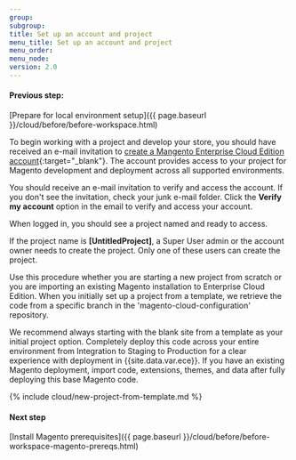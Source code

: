 ```yaml
---
group:
subgroup:
title: Set up an account and project
menu_title: Set up an account and project
menu_order:
menu_node:
version: 2.0
---
```


<!-- This file isn't linked to the main TOC -->

#### Previous step:
[Prepare for local environment setup]({{ page.baseurl }}/cloud/before/before-workspace.html)

To begin working with a project and develop your store, you should have received an e-mail invitation to [create a Mangento Enterprise Cloud Edition account](https://accounts.magento.cloud){:target="\_blank"}. The account provides access to your project for Magento development and deployment across all supported environments.

You should receive an e-mail invitation to verify and access the account. If you don't see the invitation, check your junk e-mail folder. Click the **Verify my account** option in the email to verify and access your account.

When logged in, you should see a project named and ready to access.

If the project name is **[UntitledProject]**, a Super User admin or the account owner needs to create the project. Only one of these users can create the project.

Use this procedure whether you are starting a new project from scratch or you are importing an existing Magento installation to Enterprise Cloud Edition. When you initially set up a project from a template, we retrieve the code from a specific branch in the 'magento-cloud-configuration' repository.

<div class="bs-callout bs-callout-info" id="info" markdown="1">
We recommend always starting with the blank site from a template as your initial project option. Completely deploy this code across your entire environment from Integration to Staging to Production for a clear experience with deployment in {{site.data.var.ece}}. If you have an existing Magento deployment, import code, extensions, themes, and data after fully deploying this base Magento code.
</div>

{% include cloud/new-project-from-template.md %}

#### Next step
[Install Magento prerequisites]({{ page.baseurl }}/cloud/before/before-workspace-magento-prereqs.html)
